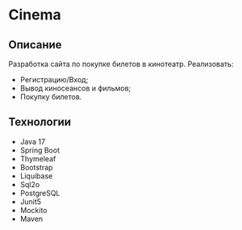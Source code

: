 # Cinema

## Описание

Разработка сайта по покупке билетов в кинотеатр.
Реализовать:
- Регистрацию/Вход;
- Вывод киносеансов и фильмов;
- Покупку билетов. 

## Технологии

* Java 17
* Spring Boot
* Thymeleaf
* Bootstrap
* Liquibase
* Sql2o
* PostgreSQL
* Junit5
* Mockito
* Maven
